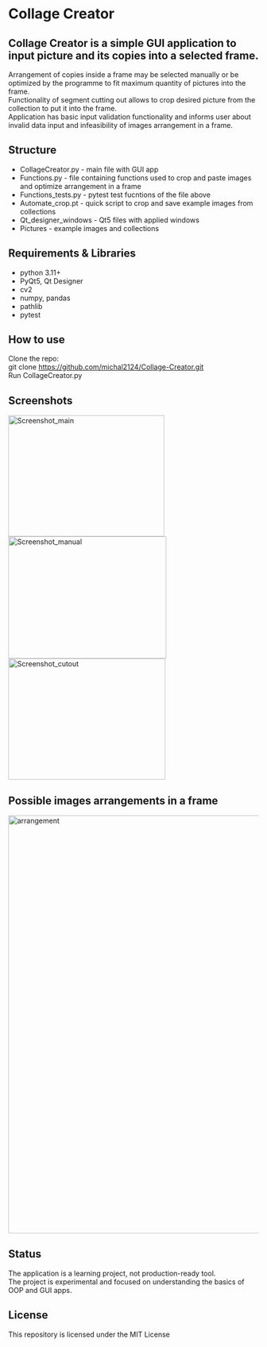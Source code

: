 # Collage Creator
## Collage Creator is a simple GUI application to input picture and its copies into a selected frame.
Arrangement of copies inside a frame may be selected manually or be optimized by the programme to fit maximum quantity of pictures into the frame.<br>
Functionality of segment cutting out allows to crop desired picture from the collection to put it into the frame.<br>
Application has basic input validation functionality and informs user about invalid data input and infeasibility of images arrangement in a frame.

## Structure
- CollageCreator.py - main file with GUI app
- Functions.py - file containing functions used to crop and paste images and optimize arrangement in a frame
- Functions_tests.py - pytest test fucntions of the file above
- Automate_crop.pt - quick script to crop and save example images from collections
- Qt_designer_windows - Qt5 files with applied windows
- Pictures - example images and collections

## Requirements & Libraries
- python 3.11+
- PyQt5, Qt Designer
- cv2
- numpy, pandas
- pathlib
- pytest

## How to use
Clone the repo:<br>
git clone https://github.com/michal2124/Collage-Creator.git<br>
Run CollageCreator.py

## Screenshots
<img width="314" height="244" alt="Screenshot_main" src="https://github.com/user-attachments/assets/19a37401-e611-4c2f-9ced-44779fbe7ed8" />

<img width="318" height="246" alt="Screenshot_manual" src="https://github.com/user-attachments/assets/421c7a83-4604-4fdd-9fa1-6d5d1342f051" />

<img width="316" height="244" alt="Screenshot_cutout" src="https://github.com/user-attachments/assets/7c5a93dc-accd-4708-88c2-b83d26aed7ba" />

## Possible images arrangements in a frame
<img width="1481" height="842" alt="arrangement" src="https://github.com/user-attachments/assets/0d70f97e-01be-482b-9374-813887ea1d4b" />


## Status
The application is a learning project, not production-ready tool.<br>
The project is experimental and focused on understanding the basics of OOP and GUI apps.

## License
This repository is licensed under the MIT License
